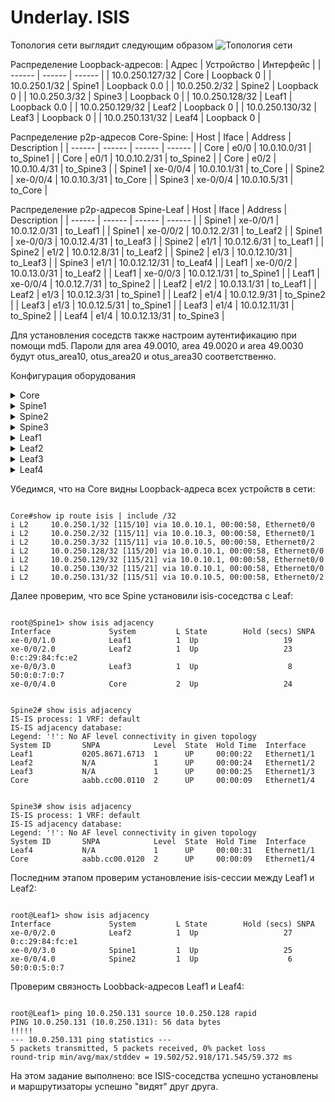 # Underlay. ISIS

Топология сети выглядит следующим образом
![Топология сети](https://github.com/bonishvarik/otus-net-arch/raw/main/HW3_topo.png)


Распределение Loopback-адресов:
| Адрес | Устройство | Интерфейс |
| ------ | ------ | ------ |
| 10.0.250.127/32 | Core | Loopback 0 |
| 10.0.250.1/32 | Spine1 | Loopback 0.0 |
| 10.0.250.2/32 | Spine2 | Loopback 0 |
| 10.0.250.3/32 | Spine3 | Loopback 0 |
| 10.0.250.128/32 | Leaf1 | Loopback 0.0 |
| 10.0.250.129/32 | Leaf2 | Loopback 0 |
| 10.0.250.130/32 | Leaf3 | Loopback 0 |
| 10.0.250.131/32 | Leaf4 | Loopback 0 |


Распределение p2p-адресов Core-Spine:
| Host | Iface | Address | Description |
| ------ | ------ | ------ | ------ |
| Core | e0/0 | 10.0.10.0/31 | to_Spine1 |
| Core | e0/1 | 10.0.10.2/31 | to_Spine2 |
| Core | e0/2 | 10.0.10.4/31 | to_Spine3 |
| Spine1 | xe-0/0/4 | 10.0.10.1/31 | to_Core |
| Spine2 | xe-0/0/4 | 10.0.10.3/31 | to_Core |
| Spine3 | xe-0/0/4 | 10.0.10.5/31 | to_Core |


Распределение p2p-адресов Spine-Leaf
| Host | Iface | Address | Description |
| ------ | ------ | ------ | ------ |
| Spine1 | xe-0/0/1 | 10.0.12.0/31 | to_Leaf1 |
| Spine1 | xe-0/0/2 | 10.0.12.2/31 | to_Leaf2 |
| Spine1 | xe-0/0/3 | 10.0.12.4/31 | to_Leaf3 |
| Spine2 | e1/1 | 10.0.12.6/31 | to_Leaf1 |
| Spine2 | e1/2 | 10.0.12.8/31 | to_Leaf2 |
| Spine2 | e1/3 | 10.0.12.10/31 | to_Leaf3 |
| Spine3 | e1/1 | 10.0.12.12/31 | to_Leaf4 |
| Leaf1 | xe-0/0/2 | 10.0.13.0/31 | to_Leaf2 |
| Leaf1 | xe-0/0/3 | 10.0.12.1/31 | to_Spine1 |
| Leaf1 | xe-0/0/4 | 10.0.12.7/31 | to_Spine2 |
| Leaf2 | e1/2 | 10.0.13.1/31 | to_Leaf1 |
| Leaf2 | e1/3 | 10.0.12.3/31 | to_Spine1 |
| Leaf2 | e1/4 | 10.0.12.9/31 | to_Spine2 |
| Leaf3 | e1/3 | 10.0.12.5/31 | to_Spine1 |
| Leaf3 | e1/4 | 10.0.12.11/31 | to_Spine2 |
| Leaf4 | e1/4 | 10.0.12.13/31 | to_Spine3 |

Для установления соседств также настроим аутентификацию при помощи md5. Пароли для area 49.0010, area 49.0020 и area 49.0030 будут otus_area10, otus_area20 и otus_area30 соответственно.

Конфигурация оборудования
<details>
  <summary>Core</summary>
<pre><code>
service password-encryption
interface Loopback0
 ip address 10.0.250.127 255.255.255.255
 ip router isis 
!
interface Ethernet0/0
 description to_Spine1
 ip address 10.0.10.0 255.255.255.254
 ip router isis 
 isis circuit-type level-2-only
 isis network point-to-point 
!
interface Ethernet0/1
 description to_Spine2
 ip address 10.0.10.2 255.255.255.254
 ip router isis 
 isis circuit-type level-2-only
!
interface Ethernet0/2
 description to_Spine3
 ip address 10.0.10.4 255.255.255.254
 ip router isis 
 isis circuit-type level-2-only
!
router isis
 net 49.0010.0100.0025.0127.00
 is-type level-2-only
 metric-style wide
 passive-interface default
 no passive-interface Ethernet0/0
 no passive-interface Ethernet0/1
 no passive-interface Ethernet0/2
 no passive-interface Loopback0
</code></pre>
</details>

<details>
  <summary>Spine1</summary>
<pre><code>
routing-options {
    router-id 10.0.250.1;
}
protocols {
    isis {
        level 2 wide-metrics-only;
        interface xe-0/0/1.0 {
            point-to-point;
            level 2 disable;
        }
        interface xe-0/0/2.0 {          
            level 2 disable;
        }
        interface xe-0/0/3.0 {
            level 2 disable;
        }
        interface xe-0/0/4.0 {
            point-to-point;
            level 1 disable;
        }
        interface lo0.0;
    }
}
</code></pre>
</details>

<details>
  <summary>Spine2</summary>
<pre><code>
feature isis
router isis 1
  net 49.0020.0100.0025.0002.00
  is-type level-1-2
  distribute level-1 into level-2 all
  metric-style transition
!
interface loopback0
  ip address 10.0.250.2/32
  ip router isis 1
!
interface Ethernet1/1
  description to_Leaf1
  no switchport
  ip address 10.0.12.6/31
  isis circuit-type level-1
  ip router isis 1
  no shutdown

interface Ethernet1/2
  description to_Leaf2
  no switchport
  ip address 10.0.12.8/31
  isis network point-to-point
  isis circuit-type level-1
  ip router isis 1
  no shutdown
!
interface Ethernet1/3
  description to_Leaf3
  no switchport
  ip address 10.0.12.10/31
  isis network point-to-point
  isis circuit-type level-1
  ip router isis 1
  no shutdown
!
interface Ethernet1/4
  description to_Core
  no switchport
  ip address 10.0.10.3/31
  isis circuit-type level-2
  ip router isis 1
  no shutdown
</code></pre>
</details>

<details>
  <summary>Spine3</summary>
<pre><code>
feature isis 
router isis 1
  net 49.0030.0100.0025.0003.00
  is-type level-1-2
  distribute level-1 into level-2 all
  metric-style transition
!
interface loopback0
  ip address 10.0.250.3/32
  ip router isis 1
!
interface Ethernet1/1
  description to_Leaf4
  no switchport
  ip address 10.0.12.12/31
  isis network point-to-point
  isis circuit-type level-1
  ip router isis 1
  no shutdown
!
interface Ethernet1/4
  description to_Core
  no switchport
  ip address 10.0.10.5/31
  isis circuit-type level-2
  ip router isis 1
  no shutdown
</code></pre>
</details>

<details>
  <summary>Leaf1</summary>
<pre><code>
routing-options {
    router-id 10.0.250.128;
}
protocols {
    isis {
        level 2 disable;
        level 1 wide-metrics-only;
        interface xe-0/0/2.0;
        interface xe-0/0/3.0 {
            point-to-point;
        }
        interface xe-0/0/4.0;           
        interface lo0.0;
    }
}
</code></pre>
</details>

<details>
  <summary>Leaf2</summary>
<pre><code>
feature isis 
router isis 1
  net 49.0020.0100.0025.0129.00
  is-type level-1
  metric-style transition
!
interface loopback0
  ip address 10.0.250.129/32
  ip router isis 1
!
interface Ethernet1/2
  description to_Leaf1
  no switchport
  mac-address 000c.2984.fce1
  ip address 10.0.13.1/31
  ip router isis 1
  no shutdown
!
interface Ethernet1/3
  description to_Spine1
  no switchport
  mac-address 000c.2984.fce2
  ip address 10.0.12.3/31
  no isis hello-padding
  ip router isis 1
  no shutdown
!
interface Ethernet1/4
  description to_Spine2
  no switchport
  mac-address 000c.2984.fce3
  ip address 10.0.12.9/31
  isis network point-to-point
  ip router isis 1
  no shutdown
</code></pre>
</details>

<details>
  <summary>Leaf3</summary>
<pre><code>
feature isis 
router isis 1
  net 49.0020.0100.0025.0130.00
  is-type level-1
  metric-style transition
!
interface loopback0
  ip address 10.0.250.130/32
  ip router isis 1
!
interface Ethernet1/3
  description to_Spine1
  no switchport
  ip address 10.0.12.5/31
  ip router isis 1
  no shutdown
!
interface Ethernet1/4
  description to_Spine2
  no switchport
  mac-address 000c.2985.fce0
  ip address 10.0.12.11/31
  isis network point-to-point
  ip router isis 1
  no shutdown
</code></pre>
</details>

<details>
  <summary>Leaf4</summary>
<pre><code>
feature isis 
router isis 1
  net 49.0030.0100.0025.0131.00
  is-type level-1
  metric-style transition
!
interface loopback0
  ip address 10.0.250.131/32
  ip router isis 1
!
interface Ethernet1/4
  description to_Spine3
  no switchport
  mac-address 000c.2984.ffe0
  ip address 10.0.12.13/31
  isis network point-to-point
  ip router isis 1
  no shutdown
!
</code></pre>
</details>

Убедимся, что на Core видны Loopback-адреса всех устройств в сети:

<pre><code>
Core#show ip route isis | include /32
i L2     10.0.250.1/32 [115/10] via 10.0.10.1, 00:00:58, Ethernet0/0
i L2     10.0.250.2/32 [115/11] via 10.0.10.3, 00:00:58, Ethernet0/1
i L2     10.0.250.3/32 [115/11] via 10.0.10.5, 00:00:58, Ethernet0/2
i L2     10.0.250.128/32 [115/20] via 10.0.10.1, 00:00:58, Ethernet0/0
i L2     10.0.250.129/32 [115/21] via 10.0.10.1, 00:00:58, Ethernet0/0
i L2     10.0.250.130/32 [115/21] via 10.0.10.1, 00:00:58, Ethernet0/0
i L2     10.0.250.131/32 [115/51] via 10.0.10.5, 00:00:58, Ethernet0/2
</code></pre>
</details>
Далее проверим, что все Spine установили isis-соседства с Leaf:
<pre><code>
root@Spine1> show isis adjacency 
Interface             System         L State        Hold (secs) SNPA
xe-0/0/1.0            Leaf1          1  Up                   19
xe-0/0/2.0            Leaf2          1  Up                   23  0:c:29:84:fc:e2
xe-0/0/3.0            Leaf3          1  Up                    8  50:0:0:7:0:7
xe-0/0/4.0            Core           2  Up                   24
</code></pre>
</details>


<pre><code>
Spine2# show isis adjacency 
IS-IS process: 1 VRF: default
IS-IS adjacency database:
Legend: '!': No AF level connectivity in given topology
System ID       SNPA            Level  State  Hold Time  Interface
Leaf1           0205.8671.6713  1      UP     00:00:22   Ethernet1/1
Leaf2           N/A             1      UP     00:00:24   Ethernet1/2
Leaf3           N/A             1      UP     00:00:25   Ethernet1/3
Core            aabb.cc00.0110  2      UP     00:00:09   Ethernet1/4
</code></pre>



<pre><code>
Spine3# show isis adjacency 
IS-IS process: 1 VRF: default
IS-IS adjacency database:
Legend: '!': No AF level connectivity in given topology
System ID       SNPA            Level  State  Hold Time  Interface
Leaf4           N/A             1      UP     00:00:31   Ethernet1/1
Core            aabb.cc00.0120  2      UP     00:00:09   Ethernet1/4
</code></pre>

Последним этапом проверим установление isis-сессии между Leaf1 и Leaf2:

<pre><code>
root@Leaf1> show isis adjacency 
Interface             System         L State        Hold (secs) SNPA
xe-0/0/2.0            Leaf2          1  Up                   27  0:c:29:84:fc:e1
xe-0/0/3.0            Spine1         1  Up                   25
xe-0/0/4.0            Spine2         1  Up                    6  50:0:0:5:0:7
</code></pre>

Проверим связность Loobback-адресов Leaf1 и Leaf4:
<pre><code>
root@Leaf1> ping 10.0.250.131 source 10.0.250.128 rapid 
PING 10.0.250.131 (10.0.250.131): 56 data bytes
!!!!!
--- 10.0.250.131 ping statistics ---
5 packets transmitted, 5 packets received, 0% packet loss
round-trip min/avg/max/stddev = 19.502/52.918/171.545/59.372 ms
</code></pre>
На этом задание выполнено: все ISIS-соседства успешно установлены и маршрутизаторы успешно "видят" друг друга.
